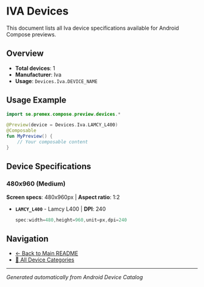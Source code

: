 # IVA Devices

This document lists all Iva device specifications available for Android Compose previews.

## Overview

- **Total devices**: 1
- **Manufacturer**: Iva
- **Usage**: `Devices.Iva.DEVICE_NAME`

## Usage Example

```kotlin
import se.premex.compose.preview.devices.*

@Preview(device = Devices.Iva.LAMCY_L400)
@Composable
fun MyPreview() {
    // Your composable content
}
```

## Device Specifications

### 480x960 (Medium)

**Screen specs**: 480x960px | **Aspect ratio**: 1:2

- **`LAMCY_L400`** - Lamcy L400 | **DPI**: 240
  ```kotlin
  spec:width=480,height=960,unit=px,dpi=240
  ```

## Navigation

- [← Back to Main README](../../README.md)
- [📱 All Device Categories](../README.md)

---
*Generated automatically from Android Device Catalog*
